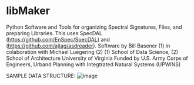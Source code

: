 # libMaker
Python Software and Tools for organizing Spectral Signatures, Files, and preparing Libraries. This uses SpecDAL (https://github.com/EnSpec/SpecDAL) and (https://github.com/ajtag/asdreader).
Software by Bill Basener (1) in colaboration with Michael Luegering (2)
   (1) School of Data Science, (2) School of Architecture
   University of Virginia
Funded by U.S. Army Corps of Engineers, Urband Planning with Integtrated Natural Systems (UPWINS)

SAMPLE DATA STRUCTURE:
![image](https://github.com/wbasener/libMaker/assets/51686251/868280a9-53b5-4194-a447-cf11f8470f05)

